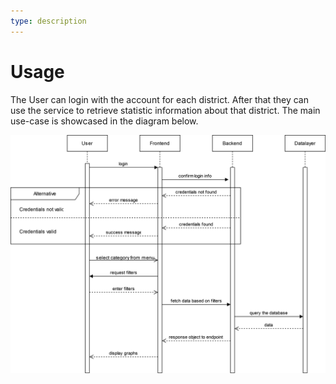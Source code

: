 ```yaml
---
type: description
---
```

# Usage 

The User can login with the account for each district. After that they can use the service to retrieve statistic information about that district. The main use-case is showcased in the diagram below.

![UML component diagram](./models/sequence.svg)